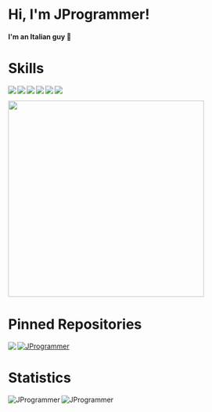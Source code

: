 <h1> Hi, I'm JProgrammer!</h1>

<h4>I'm an Italian guy 🍕</h4>

<h1>Skills</h1>

<img align="left" src="https://img.shields.io/badge/Python-d9d61a?style=for-the-badge&logo=python&logoColor=black"/>
<img align="left" src="https://img.shields.io/badge/tweepy-ffffff?style=for-the-badge&logo=telegram&logoColor=white"/>
<img align="left" src="https://img.shields.io/badge/socket-28a617?style=for-the-badge&logo=WebAuthn&logoColor=white"/>
<img align="left" src="https://img.shields.io/badge/Godot_Engine-1790a6?style=for-the-badge&logo=godot-engine&logoColor=white"/>
<img align="left" src="https://img.shields.io/badge/OpenCV-1790a6?style=for-the-badge&logo=opencv&logoColor=white"/>
<img src="https://img.shields.io/badge/Cyber_Security-332c50?style=for-the-badge&logo=Windows%20Terminal&logoColor=white"/>

[<img width="400px" src="https://lanyard.cnrad.dev/api/839084385927430145?idleMessage=I'm%20probably%20coding%20something(?)"/>](https://discordapp.com/users/839084385927430145)


<h1>Pinned Repositories</h1>


[<img align="left" src="https://github-readme-stats.vercel.app/api/pin/?username=PoulDev&repo=simple-PathFinding&bg_color=1a1c1f&title_color=fff&text_color=fff"/>](https://github.com/PoulDev/simple-PathFinding)
[<img src="https://github-readme-stats.vercel.app/api/pin/?username=PoulDev&repo=JUC&bg_color=1a1c1f&title_color=fff&text_color=fff" alt="JProgrammer"/>](https://github.com/PoulDev/JUC)


<h1>Statistics</h1>
<img align="left" src="https://github-readme-stats.vercel.app/api?username=PoulDev&bg_color=1a1c1f&title_color=fff&text_color=fff" alt="JProgrammer" />
<img src="https://github-readme-stats.vercel.app/api/top-langs/?username=PoulDev&bg_color=1a1c1f&title_color=fff&text_color=fff" alt="JProgrammer" />
